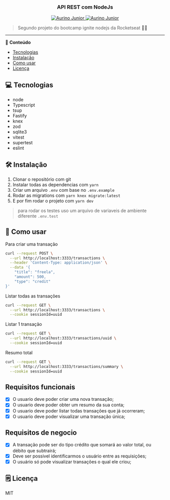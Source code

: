 <div align="center">
   <h3>API REST com NodeJs</h3>
</div>

<p align="center">
   <a href="https://www.instagram.com/aurigod97/">
      <img alt="Aurino Junior" src="https://img.shields.io/badge/-aurigod97-0390fc?style=flat&logo=Instagram&logoColor=white&color=blue" />
   </a>
    <a href="https://www.linkedin.com/in/aurino-junior-7718a4158/">
      <img alt="Aurino Junior" src="https://img.shields.io/badge/-Aurino%20Junior-0390fc?style=flat&logo=Linkedin&logoColor=white&color=blue" />
   </a>
</p>

> Segundo projeto do bootcamp ignite nodejs da Rocketseat 🚀🚀

---

📍 **Conteúdo**

- [Tecnologias](#💻-tecnologias)
- [Instalação](#🛠️-instalação)
- [Como usar](#🥃-como-usar)
- [Licença](#🗒️-licença)

## 💻 Tecnologias

- node
- Typescript
- tsup
- Fastify
- knex
- zod
- sqlite3
- vitest
- supertest
- eslint

## 🛠️ Instalação

1. Clonar o repositório com git
2. Instalar todas as dependencias com `yarn`
3. Criar um arquivo `.env` com base no `.env.example`
4. Rodar as migrations com `yarn knex migrate:latest`
5. E por fim rodar o projeto com `yarn dev`

> para rodar os testes uso um arquivo de variaveis de ambiente diferente `.env.test`

## 🥃 Como usar

Para criar uma transação

```bash
curl --request POST \
  --url http://localhost:3333/transactions \
  --header 'Content-Type: application/json' \
  --data '{
	"title": "freela",
	"amount": 500,
	"type": "credit"
}'
```

Listar todas as transações

```bash
curl --request GET \
  --url http://localhost:3333/transactions \
  --cookie sessionId=uuid
```

Listar 1 transação

```bash
curl --request GET \
  --url http://localhost:3333/transactions/uuid \
  --cookie sessionId=uuid
```

Resumo total

```bash
curl --request GET \
  --url http://localhost:3333/transactions/summary \
  --cookie sessionId=uuid
```

## Requisitos funcionais

- [x] O usuario deve poder criar uma nova transação;
- [x] O usuario deve poder obter um resumo da sua conta;
- [x] O usuario deve poder listar todas transações que já ocorreram;
- [x] O usuario deve poder visualizar uma transação única;

## Requisitos de negocio

- [x] A transação pode ser do tipo crédito que somará ao valor total, ou débito que subtrairá;
- [x] Deve ser possivel identificarmos o usuário entre as requisições;
- [x] O usuário só pode visualizar transações o qual ele criou;

## 🗒️ Licença

MIT
